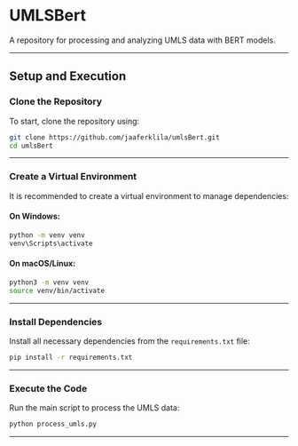 # UMLSBert

A repository for processing and analyzing UMLS data with BERT models.

---

## Setup and Execution

### Clone the Repository
To start, clone the repository using:
```bash
git clone https://github.com/jaaferklila/umlsBert.git
cd umlsBert
```

---

### Create a Virtual Environment
It is recommended to create a virtual environment to manage dependencies:
#### On Windows:
```bash
python -m venv venv
venv\Scripts\activate
```

#### On macOS/Linux:
```bash
python3 -m venv venv
source venv/bin/activate
```

---

### Install Dependencies
Install all necessary dependencies from the `requirements.txt` file:
```bash
pip install -r requirements.txt
```

---

### Execute the Code
Run the main script to process the UMLS data:
```bash
python process_umls.py
```

---

